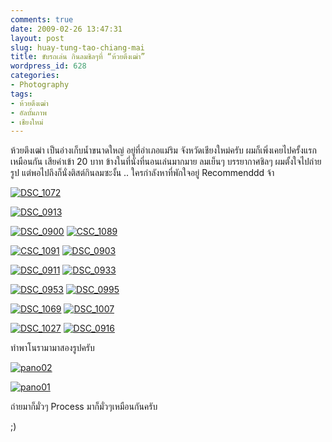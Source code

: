 ```yaml
---
comments: true
date: 2009-02-26 13:47:31
layout: post
slug: huay-tung-tao-chiang-mai
title: ขับรถเล่น กินลมชิลๆที่ “ห้วยตึงเฒ่า”
wordpress_id: 628
categories:
- Photography
tags:
- ห้วยตึงเฒ่า
- อัลบั้มภาพ
- เชียงใหม่
---
```


ห้วยตึงเฒ่า เป็นอ่างเก็บน้ำขนาดใหญ่ อยู่ที่อำเภอแม่ริม จังหวัดเชียงใหม่ครับ ผมก็เพิ่งเคยไปครั้งแรกเหมือนกัน เสียค่าเข้า 20 บาท ข้างในที่นั่งที่นอนเล่นมากมาย ลมเย็นๆ บรรยากาศชิลๆ ผมตั้งใจไปถ่ายรูป แต่พอไปถึงก็นั่งติสต์กินลมซะงั้น .. ใครกำลังหาที่พักใจอยู่ Recommenddd จ้า



[![DSC_1072](http://www.armno.in.th/wp-content/uploads/2009/02/dsc-1072-thumb.jpg)](http://www.armno.in.th/wp-content/uploads/2009/02/dsc-1072.jpg)



[![DSC_0913](http://www.armno.in.th/wp-content/uploads/2009/02/dsc-0913-thumb.jpg)](http://www.armno.in.th/wp-content/uploads/2009/02/dsc-0913.jpg)





[![DSC_0900](http://www.armno.in.th/wp-content/uploads/2009/02/dsc-0900-thumb.jpg)](http://www.armno.in.th/wp-content/uploads/2009/02/dsc-0900.jpg) [![CSC_1089](http://www.armno.in.th/wp-content/uploads/2009/02/csc-1089-thumb.jpg)](http://www.armno.in.th/wp-content/uploads/2009/02/csc-1089.jpg)



[![CSC_1091](http://www.armno.in.th/wp-content/uploads/2009/02/csc-1091-thumb.jpg)](http://www.armno.in.th/wp-content/uploads/2009/02/csc-1091.jpg) [![DSC_0903](http://www.armno.in.th/wp-content/uploads/2009/02/dsc-0903-thumb.jpg)](http://www.armno.in.th/wp-content/uploads/2009/02/dsc-0903.jpg)



[![DSC_0911](http://www.armno.in.th/wp-content/uploads/2009/02/dsc-0911-thumb.jpg)](http://www.armno.in.th/wp-content/uploads/2009/02/dsc-0911.jpg) [![DSC_0933](http://www.armno.in.th/wp-content/uploads/2009/02/dsc-0933-thumb.jpg)](http://www.armno.in.th/wp-content/uploads/2009/02/dsc-0933.jpg)



[![DSC_0953](http://www.armno.in.th/wp-content/uploads/2009/02/dsc-0953-thumb.jpg)](http://www.armno.in.th/wp-content/uploads/2009/02/dsc-0953.jpg) [![DSC_0995](http://www.armno.in.th/wp-content/uploads/2009/02/dsc-0995-thumb.jpg)](http://www.armno.in.th/wp-content/uploads/2009/02/dsc-0995.jpg)



[![DSC_1069](http://www.armno.in.th/wp-content/uploads/2009/02/dsc-1069-thumb.jpg)](http://www.armno.in.th/wp-content/uploads/2009/02/dsc-1069.jpg) [![DSC_1007](http://www.armno.in.th/wp-content/uploads/2009/02/dsc-1007-thumb.jpg)](http://www.armno.in.th/wp-content/uploads/2009/02/dsc-1007.jpg)



[![DSC_1027](http://www.armno.in.th/wp-content/uploads/2009/02/dsc-1027-thumb.jpg)](http://www.armno.in.th/wp-content/uploads/2009/02/dsc-1027.jpg) [![DSC_0916](http://www.armno.in.th/wp-content/uploads/2009/02/dsc-0916-thumb.jpg)](http://www.armno.in.th/wp-content/uploads/2009/02/dsc-0916.jpg)



ทำพาโนรามามาสองรูปครับ



[![pano02](http://www.armno.in.th/wp-content/uploads/2009/02/pano02-thumb.jpg)](http://www.armno.in.th/wp-content/uploads/2009/02/pano02.jpg)



[![pano01](http://www.armno.in.th/wp-content/uploads/2009/02/pano01-thumb.jpg)](http://www.armno.in.th/wp-content/uploads/2009/02/pano01.jpg)































ถ่ายมาก็มั่วๆ Process มาก็มั่วๆเหมือนกันครับ



;)
